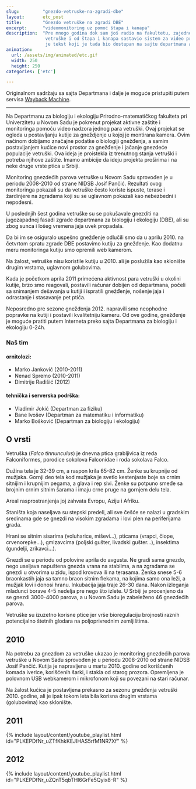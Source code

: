 ```yaml
---
slug:         "gnezdo-vetruske-na-zgradi-dbe"
layout:       etc_post
title:        "Gnezdo vetruške na zgradi DBE"
excerpt:      "videomonitoring uz pomoć štapa i kanapa"
description:  "Pre mnogo godina dok sam još radio na fakultetu, zajedno sa ornitolozima sam napravio i postavio gnezdo za
               vetruške i od štapa i kanapa sastavio sistem za video praćenje koji je bio u funkciji nekoliko godina. Ovo
               je tekst koji je tada bio dostupan na sajtu departmana a u međuvremenu je povučen."
animation:
  url: /assets/img/animated/etc.gif
  width: 250
  height: 250
categories: ['etc']

---
```


Originalnom sadržaju sa sajta Departmana i dalje je moguće pristupiti putem servisa 
<a class="external" href="https://web.archive.org/web/20120623075005/http://www.dbe.uns.ac.rs/zanimljivosti/videomonitoring/gnezdo_vetruske">Wayback Machine</a>.

***

Na Departmanu za biologiju i ekologiju Prirodno-matematičkog fakulteta pri Univerzitetu u Novom Sadu je pokrenut projekat 
aktivne zaštite i monitoringa pomoću video nadzora jednog para vetruški. Ovaj projekat se ogleda u postavljanju kutije 
za gneždjenje u kojoj je montirana kamera. Ovim načinom dobijamo značajne podatke o biologiji gnežđenja, a samim 
postavljanjem kućice novi prostor za gnežđenje i jačanje gnezdeće populacije vetruški. Ova ideja je proistekla iz 
trenutnog stanja vetruški i potreba njihove zaštite. Imamo ambicije da ideju projekta proširima i na neke druge vrste 
ptica u Srbiji.

Monitoring gnezdećih parova vetruške u Novom Sadu sprovođen je u periodu 2008-2010 od strane NIDSB Josif Pančić. Rezultati 
ovog monitoringa pokazali su da vetruške često koriste ispuste, terase i žardinjere na zgradama koji su se uglavnom pokazali 
kao nebezbedni i nepodesni.

U poslednjih šest godina vetruške su se pokušavale gnezditi na jugozapadnoj fasadi zgrade departmana za biologiju i 
ekologiju (DBE), ali su zbog sunca i lošeg vremena jaja uvek propadala.

Da bi im se osiguralo uspešno gnežđenje odlučili smo da u aprilu 2010. na četvrtom spratu zgrade DBE postavimo kutiju za 
gnežđenje. Kao dodatnu meru monitoringa kutiju smo opremili web kamerom.

Na žalost, vetruške nisu koristile kutiju u 2010. ali je poslužila kao sklonište drugim vrstama, uglavnom golubovima.

Kada je početkom aprila 2011 primećena aktivnost para vetruški u okolini kutije, brzo smo reagovali, postavili računar 
dobijen od departmana, počeli sa snimanjem dešavanja u kutiji i ispratili gnežđenje, nošenje jaja i odrastanje i 
stasavanje pet ptića.

Neposredno pre sezone gnežđenja 2012. napravili smo neophodne popravke na kutiji i postavili kvalitetniju kameru. Od ove 
godine, gnežđenje je moguće pratiti putem Interneta preko sajta Departmana za biologiju i ekologiju 0-24h.

### Naš tim

#### ornitolozi:

* Marko Janković (2010-2011)
* Nenad Spremo (2010-2011)
* Dimitrije Radišić (2012)

#### tehnička i serverska podrška:

* Vladimir Jokić (Departman za fiziku)
* Bane Ivošev (Departman za matematiku i informatiku)
* Marko Bošković (Departman za biologiju i ekologiju)

## O vrsti

Vetruška (*Falco tinnunculus*) je dnevna ptica grabljivica iz reda Falconiformes, porodice sokolova Falconidae i roda 
sokolava Falco.

Dužina tela je 32-39 cm, a raspon krila 65-82 cm. Ženke su krupnije od mužjaka. Gornji deo tela kod mužjaka je svetlo 
kestenjaste boje sa crnim sitnijim i krupnijim pegama, a glava i rep sivi. Ženke su potpuno smeđe sa brojnim crnim 
sitnim šarama i imaju crne pruge na gornjem delu tela.

Areal rasprostranjenja joj zahvata Evropu, Aziju i Afriku.

Staništa koja naseljava su stepski predeli, ali sve češće se nalazi u gradskim sredinama gde se gnezdi na visokim 
zgradama i lovi plen na periferijama grada.

Hrani se sitnim sisarima (voluharice, miševi...), pticama (vrapci, čiope, crvenorepke...), gmizavcima (poljski gušter, 
livadski gušter...), insektima (gundelji, zrikavci...).

Gnezdi se u periodu od polovine aprila do avgusta. Ne gradi sama gnezdo, nego useljava napuštena gnezda vrana na stablima, 
a na zgradama se gnezdi u otvorima u zidu, ispod krovova ili na terasama. Ženka snese 5-6 braonkastih jaja sa tamno braon 
sitnim flekama, na kojima samo ona leži, a mužjak lovi i donosi hranu. Inkubacija jaja traje 26-30 dana. Nakon izleganja 
mladunci borave 4-5 nedelja pre nego što izlete. U Srbiji je procenjeno da se gnezdi 3000-4000 parova, a u Novom Sadu je 
zabeleženo 46 gnezdećih parova.

Vetruške su izuzetno korisne ptice jer vrše bioregulaciju brojnosti raznih potencijalno štetnih glodara na poljoprivrednim 
zemljištima.

## 2010

Na potrebu za gnezdom za vetruške ukazao je monitoring gnezdećih parova vetruške u Novom Sadu sprovođen je u periodu 
2008-2010 od strane NIDSB Josif Pančić. Kutija je napravljena u martu 2010. godine od korišćenih komada iverice, korišćenih 
šarki, i stakla od starog prozora. Opremljena je polovnom USB webkamerom i mikrofonom koji su povezani na stari računar.

Na žalost kućica je postavljena prekasno za sezonu gnežđenja vetruški 2010. godine, ali je ipak tokom leta bila korisna 
drugim vrstama (golubovima) kao sklonište.

## 2011

{% include layout/content/youtube_playlist.html id="PLKEPDfNr_uZTfKhkKEJIHAS5rfM1NR7Xf" %}

## 2012

{% include layout/content/youtube_playlist.html id="PLKEPDfNr_uZQnT5qbTHl6GrFe5Qyix8-R" %}
